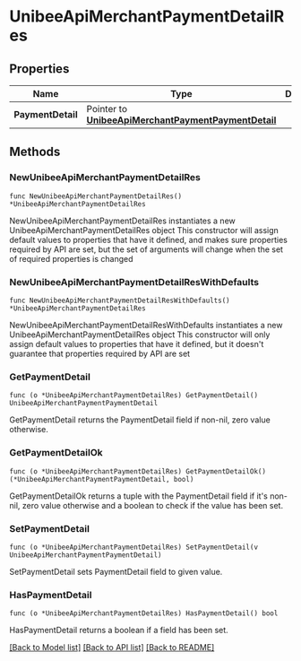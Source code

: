 # UnibeeApiMerchantPaymentDetailRes

## Properties

Name | Type | Description | Notes
------------ | ------------- | ------------- | -------------
**PaymentDetail** | Pointer to [**UnibeeApiMerchantPaymentPaymentDetail**](UnibeeApiMerchantPaymentPaymentDetail.md) |  | [optional] 

## Methods

### NewUnibeeApiMerchantPaymentDetailRes

`func NewUnibeeApiMerchantPaymentDetailRes() *UnibeeApiMerchantPaymentDetailRes`

NewUnibeeApiMerchantPaymentDetailRes instantiates a new UnibeeApiMerchantPaymentDetailRes object
This constructor will assign default values to properties that have it defined,
and makes sure properties required by API are set, but the set of arguments
will change when the set of required properties is changed

### NewUnibeeApiMerchantPaymentDetailResWithDefaults

`func NewUnibeeApiMerchantPaymentDetailResWithDefaults() *UnibeeApiMerchantPaymentDetailRes`

NewUnibeeApiMerchantPaymentDetailResWithDefaults instantiates a new UnibeeApiMerchantPaymentDetailRes object
This constructor will only assign default values to properties that have it defined,
but it doesn't guarantee that properties required by API are set

### GetPaymentDetail

`func (o *UnibeeApiMerchantPaymentDetailRes) GetPaymentDetail() UnibeeApiMerchantPaymentPaymentDetail`

GetPaymentDetail returns the PaymentDetail field if non-nil, zero value otherwise.

### GetPaymentDetailOk

`func (o *UnibeeApiMerchantPaymentDetailRes) GetPaymentDetailOk() (*UnibeeApiMerchantPaymentPaymentDetail, bool)`

GetPaymentDetailOk returns a tuple with the PaymentDetail field if it's non-nil, zero value otherwise
and a boolean to check if the value has been set.

### SetPaymentDetail

`func (o *UnibeeApiMerchantPaymentDetailRes) SetPaymentDetail(v UnibeeApiMerchantPaymentPaymentDetail)`

SetPaymentDetail sets PaymentDetail field to given value.

### HasPaymentDetail

`func (o *UnibeeApiMerchantPaymentDetailRes) HasPaymentDetail() bool`

HasPaymentDetail returns a boolean if a field has been set.


[[Back to Model list]](../README.md#documentation-for-models) [[Back to API list]](../README.md#documentation-for-api-endpoints) [[Back to README]](../README.md)


